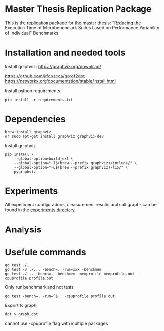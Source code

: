 # Master Thesis Replication Package
This is the replication package for the master thesis: "Reducing the Execution Time of Microbenchmark
Suites based on Performance Variability of Individual"
Benchmarks


# Installation and needed tools
Install graphviz: https://graphviz.org/download/

https://github.com/jrfonseca/gprof2dot
https://networkx.org/documentation/stable/install.html

Install python requirements
```
pip install -r requirements.txt
```

# Dependencies

```
brew install graphviz
or sudo apt-get install graphviz graphviz-dev
```

Install graphviz
```
pip install \         
    --global-option=build_ext \
    --global-option="-I$(brew --prefix graphviz)/include/" \
    --global-option="-L$(brew --prefix graphviz)/lib/" \
    pygraphviz
```

# Experiments
All experiment configurations, measurement results and call graphs can be found in the [experiments directory](./experiments/README.md)



# Analysis



# Usefule commands 

```
go test ./…
go test -v ./... -bench=. -run=xxx -benchmem
go test ./... -bench=. -benchmem -memprofile memprofile.out -cpuprofile profile.out
```

Only run benchmark and not tests
```
go test -bench=. -run=^$ . -cpuprofile profile.out
```

Export to graph
```
dot > graph.dot
```

cannot use -cpuprofile flag with multiple packages